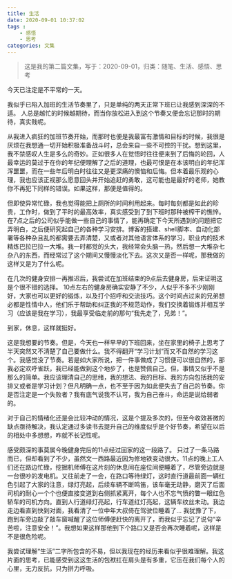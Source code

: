 ```yaml
---
title: 生活
date: 2020-09-01 10:37:02
tags : 
    - 感悟
    - 思考
categories: 文集
---
```


> 这是我的第二篇文集，写于：2020-09-01，归类：随笔、生活、感悟、思考

今天已注定是不平常的一天。

我似乎已陷入加班的生活节奏里了，只是单纯的两天正常下班已让我感到深深的不适。
人总是越忙的时候越期待，而当你放松进入到这个节奏又便会忘记那时的期待，真实贱呢。

从我进入疯狂的加班节奏开始，而那时也便是我最富有激情和目标的时候，我很是厌烦在我想通一切开始积极准备战斗时，总会来自一些不可控的干扰。想到这里，我不禁感叹人生是多么的奇妙。正如很多人在觉悟时往往便来到了后悔的轮回，人最幸运的莫过于在你的年纪便理解了之后的道理，也最可恨是在本该明白的年纪浑浑噩噩，而在一些年后明白时往往又是更深痛的懊恼和后悔。但本着最乐观的心理，我也应该正视那么愿意回头并开始追赶的勇敢，这可能也是最好的老师，她教你不再犯下同样的错误。如果这样，那便是值得的。

但即使异常忙碌，我也觉得能把上厕所的时间利用起来。每时每刻都是如此的珍贵，工作时，做到了平时的最高效率，真实感受到了到下班时那种被榨干的憔悴。在7点之后的公司似乎能做一些自己的事情了，能再确定下今天所遇到的问题把它弄明白，之后便研究起自己的各种学习安排。博客的搭建、shell脚本、自动化部署等各种杂且乱的都需要去弄清楚，又或者对其他语言体系的学习，职业内的技术精炼巴拉巴拉一大堆。我一时都觉的头大，我经常会头脑一热，然后想一大堆杂七杂八的东西，而经常过了这个期间又慢慢淡化下去。这次又是否一样呢，那我做的这样又是为了什么呢。

在几次的健身安排一再推迟后，我尝试在加班结束的9点后去健身房，后来证明这是个很不错的选择。
10点左右的健身房确实安静了不少，人似乎不多不少刚刚好，大家也可以更好的锻炼，以及打个招呼和交流技巧。这个时间点过来的兄弟想必都是性情中人，他们乐于帮助和纠正我的不规范动作，我们交换着锻炼并相互学习（应该是我在学习），我最享受临走前的那句“我先走了，兄弟！”。

到家，休息，这样就挺好。

这是我想要的节奏。但是，今天也一样早早的下班回来，坐在家里的椅子上思考了半天突然又不清楚了自己要做什么。我不得翻开“学习计划”而又不自然的学习这个。我感觉没了节奏。若是如大家所说，把一件事做成了习惯便可以很自然的，那我必定欢呼雀跃，我已经能做到这个地步了，也是赞佩自己。但，事情又似乎不是那么的简单。我应该理清自己的思绪，我的想法、我的目标、我的方向包括我的安排又或者是学习计划？但凡明确一点，也不至于因为如此便失去了自己的节奏。你是否注定是一个失败者？我有底气说我不认可，我为自己奋斗，命运是说给弱者的。

对于自己的情绪化还是会比较冲动的情况，这是个提及多次的，但至今收效甚微的缺点亟待解决，我认定通过多读书去提升自己的维度似乎是个好节奏，希望在以后的相处中多想想，咋就不长记性呢。

感受颇深的事莫属今晚健身完后的11点经过回家的这一段路了。
只过了一条马路而已，但却看到了不少，虽然文一西路最近因为修地铁变动很大。11点的晚上工人们还在路边忙碌，挖掘机师傅在这片刻的休息间在座位间便睡着了，尽管旁边就是一台很吵的发电机。又往前走了一会，在路口等待绿灯，这时直行道最前面一辆红色引起了大家的注意，绿灯亮起，后续车辆不断鸣笛，该车毫无动静，磨灭了后面司机的耐心一个个也便直接变道到右侧抓紧离开，每个人也不忘气愤的瞥一眼红色轿车的司机方向。直到人行道绿灯亮起，行车道红灯亮起，这辆车纹丝未动。我边走边看直到快到对面，我看清了一位中年大叔倚在驾驶位睡着了...
我犹豫了下，跑到车旁边敲了敲车窗喊醒了这位师傅便赶快的离开了，而我似乎忘记了说句“辛苦啦，注意安全！”。我想如果这样那他到下个路口又是否会再次睡着呢，这样是不是很危险呢。

我尝试理解“生活”二字所包含的不易，但以我现在的经历来看似乎很难理解。我这片面的思考，已能感受到这这生活的包袱扛在肩头是有多重，它压在我们每个人的心里，无力反抗，只为拼力呼吸。
